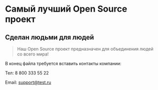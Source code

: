 # Самый лучший Open Source проект

## Сделан людьми для людей

> Наш Open Source проект предназначен для объединения людей со всего мира!

В конец файла требуется вставить контакты компании:

Тел: 8 800 333 55 22


Email: support@test.ru
